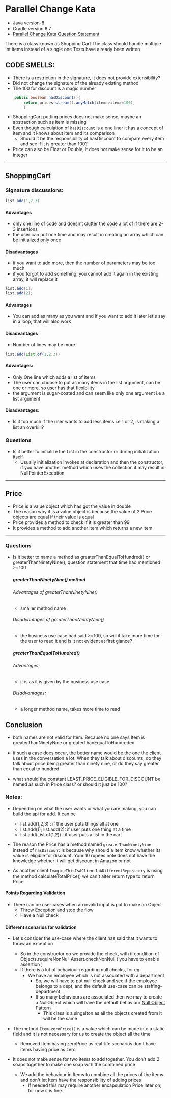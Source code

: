 # Parallel Change Kata

- Java version-8
- Gradle version 6.7
- [Parallel Change Kata Question Statement](https://kata-log.rocks/parallel-change-kata)

There is a class known as Shopping Cart The class should handle multiple int items instead of a single one Tests have
already been written

## CODE SMELLS:

- There is a restriction in the signature, it does not provide extensibility?
- Did not change the signature of the already existing method
- The 100 for discount is a magic number

```java
    public boolean hasDiscount(){
        return prices.stream().anyMatch(item->item>=100);
        }
```

- ShoppingCart putting prices does not make sense, maybe an abstraction such as item is missing
- Even though calculation of `hasDiscount` is a one liner it has a concept of item and it knows about item and its
  comparison
    - Should it be the responsibility of hasDiscount to compare every item and see if it is greater than 100?
- Price can also be Float or Double, it does not make sense for it to be an integer

--- 

## ShoppingCart

### Signature discussions:

```java
list.add(1,2,3)
```

#### Advantages

- only one line of code and doesn't clutter the code a lot of if there are 2-3 insertions
- the user can put one time and may result in creating an array which can be initialized only once

#### Disadvantages

- if you want to add more, then the number of parameters may be too much
- if you forgot to add something, you cannot add it again in the existing array, it will replace it

```java
list.add(1);
list.add(2);
```

#### Advantages

- You can add as many as you want and if you want to add it later let's say in a loop, that will also work

#### Disadvantages

- Number of lines may be more

```java
list.add(List.of(1,2,3))
```

#### Advantages:

- Only One line which adds a list of items
- The user can choose to put as many items in the list argument, can be one or more, so user has that flexibility
- the argument is sugar-coated and can seem like only one argument i.e a list argument

#### Disadvantages:

- Is it too much if the user wants to add less items i.e 1 or 2, is making a list an overkill?

### Questions

- Is it better to initialize the List in the constructor or during initialization itself
    - Usually initialization invokes at declaration and then the constructor, if you have another method which uses the
      collection it may result in NullPointerException

---

## Price

- Price is a value object which has got the value in double
- The reason why it is a value object is because the value of 2 Price objects are equal if their value is equal
- Price provides a method to check if it is greater than 99
- It provides a method to add another item which returns a new item

--- 

### Questions

- Is it better to name a method as greaterThanEqualToHundred() or greaterThanNinetyNine(), question statement that time
  had mentioned >=100
  ##### greaterThanNinetyNine() method
  ###### Advantages of greaterThanNinetyNine()
    - smaller method name

  ###### Disadvantages of greaterThanNinetyNine()
    - the business use case had said >=100, so will it take more time for the user to read it and is it not evident at
      first glance?

  ##### greaterThanEqualToHundred()
  ###### Advantages:
    - it is as it is given by the business use case

  ###### Disadvantages:
    - a longer method name, takes more time to read
  
## Conclusion
- both names are not valid for Item. Because no one says Item is greaterThanNinetyNine or greaterThanEqualToHundreded
- if such a case does occur, the better name would be the one the client uses in the conversation a lot. When they talk about discounts, 
  do they talk about price being greater than ninety nine, or do they say greater than equal to hundred

- what should the constant LEAST_PRICE_ELIGIBLE_FOR_DISCOUNT be named as such in Price class? or should it just be 100?

### Notes:

- Depending on what the user wants or what you are making, you can build the api for add. It can be
    - list.add(1,2,3) :  if the user puts things all at one
    - list.add(1); list.add(2): if user puts one thing at a time
    - list.add(List.of(1,2)) : if user puts a list in the cart

- The reason the Price has a method named `greaterThanNinetyNine` instead of `hasDiscount` is because why should a item
  know whether its value is eligible for discount. Your 10 rupees note does not have the knowledge whether it will get
  discount in Amazon or not

- As another client `ImagineThisIsAClientInADifferentRepository` is using the method calculateTotalPrice() we can't
  alter return type to return Price
  
#### Points Regarding Validation
- There can be use-cases when an invalid input is put to make an Object
   - Throw Exception and stop the flow
   - Have a Null check

#### Different scenarios for validation
- Let's consider the use-case where the client has said that it wants to throw an exception
  - So in the constructor do we provide the check, with if condition of
      Objects.requireNonNull
      Assert.checkNonNull ( you have to enable assertion )
  - If there is a lot of behaviour regarding null checks, for eg:
     - We have an employee which is not associated with a department
       - So, we will have to put null check and see if the employee belongs to a dept, and the default use-case can be 
         staffing-department
       - If so many behaviours are associated then we may to create a NullObject which will have the default behaviour 
         [Null Object Pattern](https://en.wikipedia.org/wiki/Null_object_pattern)
         - This class is a singelton as all the objects created from it will be the same
         
- The method `Item.zeroPrice()` is a value which can be made into a static field and it is not necessary for us to create
  the object all the time
   - Removed Item having zeroPrice as real-life scenarios don't have items having price as zero
  
- It does not make sense for two items to add together. You don't add 2 soaps together to make one soap with the combined price
  - We add the behaviour in Items to combine all the prices of the items and don't let Item have the responsibility of adding prices
    - If needed this may require another encapsulation Price later on, for now it is fine.

